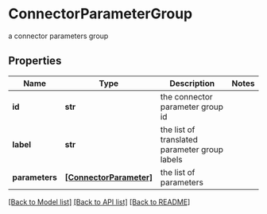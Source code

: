 # ConnectorParameterGroup

a connector parameters group

## Properties
Name | Type | Description | Notes
------------ | ------------- | ------------- | -------------
**id** | **str** | the connector parameter group id | 
**label** | **str** | the list of translated parameter group labels | 
**parameters** | [**[ConnectorParameter]**](ConnectorParameter.md) | the list of parameters | 

[[Back to Model list]](../README.md#documentation-for-models) [[Back to API list]](../README.md#documentation-for-api-endpoints) [[Back to README]](../README.md)


